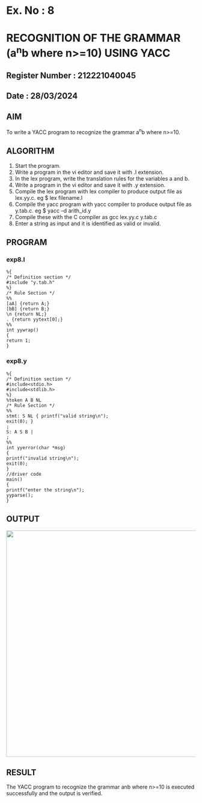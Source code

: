 # Ex. No : 8	
# RECOGNITION OF THE GRAMMAR (a<sup>n</sup>b where n>=10) USING YACC
## Register Number : 212221040045
## Date : 28/03/2024

## AIM   
To write a YACC program to recognize the grammar a<sup>n</sup>b where n>=10.

## ALGORITHM
1.	Start the program.
2.	Write a program in the vi editor and save it with .l extension.
3.	In the lex program, write the translation rules for the variables a and b.
4.	Write a program in the vi editor and save it with .y extension.
5.	Compile the lex program with lex compiler to produce output file as lex.yy.c. eg $ lex filename.l
6.	Compile the yacc program with yacc compiler to produce output file as y.tab.c. eg $ yacc –d arith_id.y
7.	Compile these with the C compiler as gcc lex.yy.c y.tab.c
8.	Enter a string as input and it is identified as valid or invalid.
 
## PROGRAM
### exp8.l
```
%{
/* Definition section */
#include "y.tab.h"
%}
/* Rule Section */
%%
[aA] {return A;}
[bB] {return B;}
\n {return NL;}
. {return yytext[0];}
%%
int yywrap()
{
return 1;
}
```

### exp8.y
```
%{
/* Definition section */
#include<stdio.h>
#include<stdlib.h>
%}
%token A B NL
/* Rule Section */
%%
stmt: S NL { printf("valid string\n");
exit(0); }
;
S: A S B |
;
%%
int yyerror(char *msg)
{
printf("invalid string\n");
exit(0);
}
//driver code
main()
{
printf("enter the string\n");
yyparse();
}
```  

## OUTPUT 
<img src="https://github.com/DonBoscoBlaiseA/19CS409-Compiler-Design-Lab/assets/140850829/b8081f98-1aa2-4685-acb9-03e5d7f151ae.png" width="600">

## RESULT
The YACC program to recognize the grammar anb where n>=10 is executed successfully and the output is verified.

